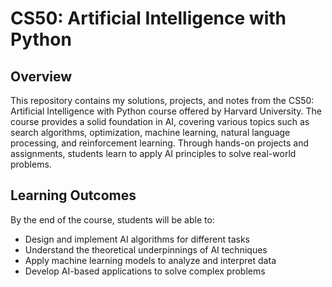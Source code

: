 # CS50: Artificial Intelligence with Python

## Overview
This repository contains my solutions, projects, and notes from the CS50: Artificial Intelligence with Python course 
offered by Harvard University. The course provides a solid foundation in AI, covering various topics such as search algorithms, optimization, machine learning, natural language processing, and reinforcement learning. Through hands-on projects and assignments, students learn to apply AI principles to solve real-world problems.

## Learning Outcomes
By the end of the course, students will be able to:

- Design and implement AI algorithms for different tasks
- Understand the theoretical underpinnings of AI techniques
- Apply machine learning models to analyze and interpret data
- Develop AI-based applications to solve complex problems
